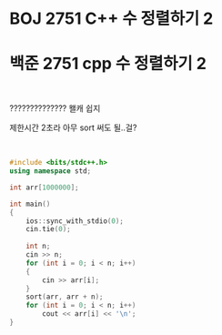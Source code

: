 # BOJ 2751 C++ 수 정렬하기 2

# 백준 2751 cpp 수 정렬하기 2



<br>



?????????????? 왤캐 쉽지

제한시간 2초라 아무 sort 써도 될..걸?



<br>



```c++
#include <bits/stdc++.h>
using namespace std;

int arr[1000000];

int main()
{
    ios::sync_with_stdio(0);
    cin.tie(0);
    
    int n;
    cin >> n;
    for (int i = 0; i < n; i++)
    {
        cin >> arr[i];
    }
    sort(arr, arr + n);
    for (int i = 0; i < n; i++)
        cout << arr[i] << '\n';
}
```

